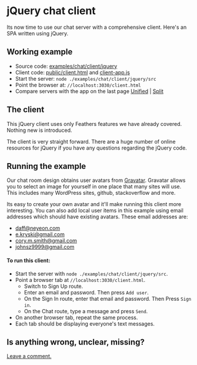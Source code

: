 # jQuery chat client

Its now time to use our chat server with a comprehensive client.
Here's an SPA written using jQuery.

## Working example

- Source code: [examples/chat/client/jquery](https://github.com/eddyystop/feathers-an-introduction/tree/master/examples/chat/client/jquery)
- Client code: [public/client.html](https://github.com/eddyystop/feathers-an-introduction/blob/master/examples/chat/client/jquery/public/client.html)
and
[client-app.js](https://github.com/eddyystop/feathers-an-introduction/blob/master/examples/chat/client/jquery/public/client-app.js)
- Start the server: `node ./examples/chat/client/jquery/src`
- Point the browser at: `//localhost:3030/client.html`
- Compare servers with the app on the last page
[Unified](http://htmlpreview.github.io/?https://github.com/eddyystop/feathers-an-introduction/blob/master/examples/chat/_diff/client-jquery-line.html)
|
[Split](http://htmlpreview.github.io/?https://github.com/eddyystop/feathers-an-introduction/blob/master/examples/chat/_diff/client-jquery-side.html)

## The client

This jQuery client uses only Feathers features we have already covered.
Nothing new is introduced.

The client is very straight forward.
There are a huge number of online resources for jQuery if you have any questions
regarding the jQuery code.

## Running the example

Our chat room design obtains user avatars from [Gravatar](http://en.gravatar.com/).
Gravatar allows you to select an image for yourself in one place
that many sites will use.
This includes many WordPress sites, github, stackoverflow and more.

Its easy to create your own avatar and it'll make running this client more interesting.
You can also add local user items in this example
using email addresses which should have existing avatars.
These email addresses are:
- daff@neyeon.com
- e.kryski@gmail.com
- cory.m.smith@gmail.com
- johnsz9999@gmail.com

#### To run this client:

- Start the server with `node ./examples/chat/client/jquery/src`.
- Point a browser tab at `//localhost:3030/client.html`.
    - Switch to Sign Up route.
    - Enter an email and password. Then press `Add user`.
    - On the Sign In route, enter that email and password. Then Press `Sign in`.
    - On the Chat route, type a message and press `Send`.
- On another browser tab, repeat the same process.
- Each tab should be displaying everyone's text messages.

## Is anything wrong, unclear, missing?
[Leave a comment.](https://github.com/eddyystop/feathers-an-introduction/issues/new?title=Comment:Chat-Client-jQuery&body=Comment:Chat-Client-jQuery)

